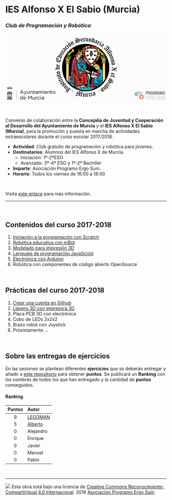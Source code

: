 # IES Alfonso X El Sabio (Murcia)
### *Club de Programación y Robótica*

![](IESAX.png)

<br />

Convenio de colaboración entre la **Concejalía de Juventud y Cooperación al Desarrollo del Ayuntamiento de Murcia** y el **IES Alfonso X El Sabio (Murcia)**, para la promoción y puesta en marcha de actividades extraescolares durante el curso escolar 2017/2018. 

- **Actividad**: Club gratuito de programación y robótica para jóvenes.
- **Destinatarios**: Alumnos del IES Alfonso X de Murcia.
  - Iniciación: 1º-2ºESO
  - Avanzado: 3º-4º ESO y 1º-2º Bachiller
- **Imparte**: Asociación Programo Ergo Sum.
- **Horario**: Todos los viernes de 16:00 a 18:00

<br />

Visita [este enlace](https://www.iax.es/blog/2018/01/31/firma-convenios-subvencion-actividades-extraescolares-ayuntamiento-murcia/) para más información.

***


<br />


## Contenidos del curso 2017-2018

1. [Iniciación a la programación con Scratch](https://www.programoergosum.com/cursos-online/scratch)
2. [Robótica educativa con mBot](https://www.programoergosum.com/cursos-online/robotica-educativa)
3. [Modelado para impresión 3D](https://www.programoergosum.com/cursos-online/impresion-3d)
4. [Lenguaje de programación JavaScript](https://www.aprendeprogramando.es/cursos-online/javascript)
5. [Electrónica con Arduino](https://www.programoergosum.com/cursos-online/arduino)
6. Robótica con componentes de código abierto OpenSource


<br />


## Prácticas del curso 2017-2018

1. [Crear una cuenta en Github](I-Crear-cuenta/README.md)
2. [Llavero 3D con impresora 3D](II-Llavero-3D/README.md)
3. Placa PCB 3D con electrónica
4. Cubo de LEDs 2x2x2
5. Brazo robot con Joystick
6. Próximamente ...


<br>


## Sobre las entregas de ejercicios

En las sesiones se plantean diferentes **ejercicios** que se deberán entregar y añadir a [este repositorio](https://github.com/ProgramoErgoSum/IES-Alfonso-X-Murcia) para obtener **puntos**. Se publicará un **Ranking** con los nombres de todos los que han entregado y la cantidad de **puntos** conseguidos.


#### Ranking

| Puntos | Autor | 
| :---:  | :---  |
| 9     | [LEGOMAN](https://github.com/LEGOMAN7) |
| 5     | [Alberto](https://github.com/albertogg023) |
| 0     | Alejandro |
| 0     | Enrique |
| 0     | Javier |
| 0     | Manuel |
| 0     | Pablo |



<br>

***

<img src="http://i.creativecommons.org/l/by-sa/4.0/88x31.png" />
Esta obra está bajo una licencia de <a href="https://creativecommons.org/licenses/by-sa/4.0/deed.es_ES">Creative Commons Reconocimiento-CompartirIgual 4.0 Internacional</a>. 
2018 <a href="https://www.programoergosum.com">Asociación Programo Ergo Sum</a>.
